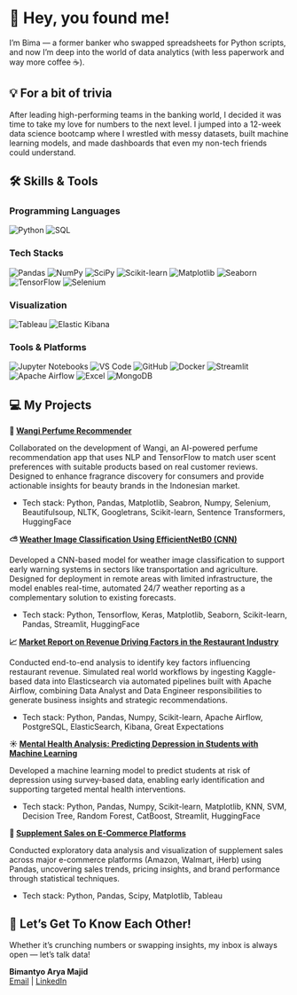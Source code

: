 # 🌟 Hey, you found me!
I’m Bima — a former banker who swapped spreadsheets for Python scripts, and now I’m deep into the world of data analytics (with less paperwork and way more coffee ☕).

## 💡 For a bit of trivia

After leading high-performing teams in the banking world, I decided it was time to take my love for numbers to the next level. I jumped into a 12-week data science bootcamp where I wrestled with messy datasets, built machine learning models, and made dashboards that even my non-tech friends could understand.

## 🛠️ Skills & Tools

### Programming Languages
<p align="left">
  <img src="https://img.shields.io/badge/Python-3776AB?style=for-the-badge&logo=python&logoColor=white" alt="Python"/>
  <img src="https://img.shields.io/badge/SQL-003B57?style=for-the-badge&logo=mysql&logoColor=white" alt="SQL"/>
</p>

### Tech Stacks
<p align="left">
  <img src="https://img.shields.io/badge/Pandas-150458?style=for-the-badge&logo=pandas&logoColor=white" alt="Pandas"/>
  <img src="https://img.shields.io/badge/NumPy-013243?style=for-the-badge&logo=numpy&logoColor=white" alt="NumPy"/>
  <img src="https://img.shields.io/badge/SciPy-8CAAE6?style=for-the-badge&logo=scipy&logoColor=white" alt="SciPy"/>
  <img src="https://img.shields.io/badge/Scikit--learn-F7931E?style=for-the-badge&logo=scikit-learn&logoColor=white" alt="Scikit-learn"/>
  <img src="https://img.shields.io/badge/Matplotlib-11557C?style=for-the-badge&logo=matplotlib&logoColor=white" alt="Matplotlib"/>
  <img src="https://img.shields.io/badge/Seaborn-0769AD?style=for-the-badge&logo=seaborn&logoColor=white" alt="Seaborn"/>
  <img src="https://img.shields.io/badge/TensorFlow-FF6F00?style=for-the-badge&logo=tensorflow&logoColor=white" alt="TensorFlow"/>
  <img src="https://img.shields.io/badge/Selenium-43B02A?style=for-the-badge&logo=selenium&logoColor=white" alt="Selenium"/>
</p>

### Visualization 
<p align="left">
  <img src="https://img.shields.io/badge/Tableau-E97627?style=for-the-badge&logo=tableau&logoColor=white" alt="Tableau"/>
  <img src="https://img.shields.io/badge/Elastic%20Kibana-005571?style=for-the-badge&logo=kibana&logoColor=white" alt="Elastic Kibana"/>
</p>

### Tools & Platforms
<p align="left">
  <img src="https://img.shields.io/badge/Jupyter-F37626?style=for-the-badge&logo=jupyter&logoColor=white" alt="Jupyter Notebooks"/>
  <img src="https://img.shields.io/badge/VS%20Code-007ACC?style=for-the-badge&logo=visualstudiocode&logoColor=white" alt="VS Code"/>
  <img src="https://img.shields.io/badge/GitHub-181717?style=for-the-badge&logo=github&logoColor=white" alt="GitHub"/>
  <img src="https://img.shields.io/badge/Docker-2496ED?style=for-the-badge&logo=docker&logoColor=white" alt="Docker"/>
  <img src="https://img.shields.io/badge/Streamlit-FF4B4B?style=for-the-badge&logo=streamlit&logoColor=white" alt="Streamlit"/>
  <img src="https://img.shields.io/badge/Apache%20Airflow-017CEE?style=for-the-badge&logo=apacheairflow&logoColor=white" alt="Apache Airflow"/>
  <img src="https://img.shields.io/badge/Excel-217346?style=for-the-badge&logo=microsoft-excel&logoColor=white" alt="Excel"/>
  <img src="https://img.shields.io/badge/MongoDB-47A248?style=for-the-badge&logo=mongodb&logoColor=white" alt="MongoDB"/>
</p>

## 💻 My Projects 

**🌸 [Wangi Perfume Recommender](https://github.com/Bimantyo/Wangi-Group-Project)**  

Collaborated on the development of Wangi, an AI-powered perfume recommendation app that uses 
NLP and TensorFlow to match user scent preferences with suitable products based on real customer 
reviews. Designed to enhance fragrance discovery for consumers and provide actionable insights for 
beauty brands in the Indonesian market. 

- Tech stack: Python, Pandas, Matplotlib, Seabron, Numpy, Selenium, Beautifulsoup, NLTK, 
Googletrans, Scikit-learn, Sentence Transformers, HuggingFace 

**⛅ [Weather Image Classification Using EfficientNetB0 (CNN)](https://github.com/Bimantyo/Weather-Image-Classification-Using-EfficientNetB0-CNN)**  

Developed a CNN-based model for weather image classification to support early warning systems in 
sectors like transportation and agriculture. Designed for deployment in remote areas with limited 
infrastructure, the model enables real-time, automated 24/7 weather reporting as a complementary 
solution to existing forecasts. 

- Tech stack: Python, Tensorflow, Keras, Matplotlib, Seaborn, Scikit-learn, Pandas, Streamlit, 
HuggingFace

**📈 [Market Report on Revenue Driving Factors in the Restaurant Industry](https://github.com/Bimantyo/Market-Report-on-Revenue-Driving-Factors-in-the-Restaurant-Industry)**  

Conducted end-to-end analysis to identify key factors influencing restaurant revenue. Simulated real
world workflows by ingesting Kaggle-based data into Elasticsearch via automated pipelines built with 
Apache Airflow, combining Data Analyst and Data Engineer responsibilities to generate business 
insights and strategic recommendations. 

- Tech stack: Python, Pandas, Numpy, Scikit-learn, Apache Airflow, PostgreSQL, ElasticSearch, Kibana, 
Great Expectations 

**☀️ [Mental Health Analysis: Predicting Depression in Students with Machine Learning](https://github.com/Bimantyo/Mental-Health-Analysis-Predicting-Depression-in-Students-with-Machine-Learning)**  

Developed a machine learning model to predict students at risk of depression using survey-based data, 
enabling early identification and supporting targeted mental health interventions. 

- Tech stack: Python, Pandas, Numpy, Scikit-learn, Matplotlib, KNN, SVM, Decision Tree, Random 
Forest, CatBoost, Streamlit, HuggingFace 

**🏬 [Supplement Sales on E-Commerce Platforms](https://github.com/Bimantyo/Supplement-Sales-on-E-Commerce-Platforms)**  

Conducted exploratory data analysis and visualization of supplement sales across major e-commerce 
platforms (Amazon, Walmart, iHerb) using Pandas, uncovering sales trends, pricing insights, and brand 
performance through statistical techniques. 

- Tech stack: Python, Pandas, Scipy, Matplotlib, Tableau 


## 👔 Let’s Get To Know Each Other!

Whether it’s crunching numbers or swapping insights, my inbox is always open — let’s talk data!

**Bimantyo Arya Majid**  
[Email](bimantyoarya13@gmail.com) | [LinkedIn](https://www.linkedin.com/in/bimantyoarya/)
